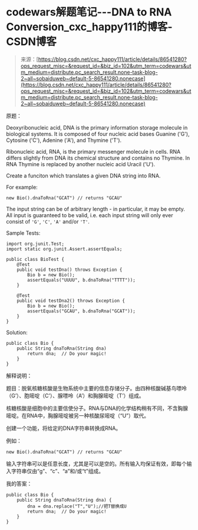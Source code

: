 <!--yml
category: codewars
date: 2022-08-13 11:46:21
-->

# codewars解题笔记---DNA to RNA Conversion_cxc_happy111的博客-CSDN博客

> 来源：[https://blog.csdn.net/cxc_happy111/article/details/86541280?ops_request_misc=&request_id=&biz_id=102&utm_term=codewars&utm_medium=distribute.pc_search_result.none-task-blog-2~all~sobaiduweb~default-5-86541280.nonecase](https://blog.csdn.net/cxc_happy111/article/details/86541280?ops_request_misc=&request_id=&biz_id=102&utm_term=codewars&utm_medium=distribute.pc_search_result.none-task-blog-2~all~sobaiduweb~default-5-86541280.nonecase)

原题：

Deoxyribonucleic acid, DNA is the primary information storage molecule in biological systems. It is composed of four nucleic acid bases Guanine ('G'), Cytosine ('C'), Adenine ('A'), and Thymine ('T').

Ribonucleic acid, RNA, is the primary messenger molecule in cells. RNA differs slightly from DNA its chemical structure and contains no Thymine. In RNA Thymine is replaced by another nucleic acid Uracil ('U').

Create a funciton which translates a given DNA string into RNA.

For example:

```
new Bio().dnaToRna("GCAT") // returns "GCAU" 
```

The input string can be of arbitrary length - in particular, it may be empty. All input is guaranteed to be valid, i.e. each input string will only ever consist of `'G'`, `'C'`, `'A'` and/or `'T'`.

Sample Tests:

```
import org.junit.Test;
import static org.junit.Assert.assertEquals;

public class BioTest {
    @Test
    public void testDna() throws Exception {
        Bio b = new Bio();
        assertEquals("UUUU", b.dnaToRna("TTTT"));
    }

    @Test
    public void testDna2() throws Exception {
        Bio b = new Bio();
        assertEquals("GCAU", b.dnaToRna("GCAT"));
    }
}
```

Solution: 

```
public class Bio {
    public String dnaToRna(String dna) 
        return dna;  // Do your magic!
    } 
}
```

解释说明：

题目：脱氧核糖核酸是生物系统中主要的信息存储分子。由四种核酸碱基鸟嘌呤（G’）、胞嘧啶（C’）、腺嘌呤（A’）和胸腺嘧啶（T’）组成。

核糖核酸是细胞中的主要信使分子。RNA与DNA的化学结构稍有不同，不含胸腺嘧啶。在RNA中，胸腺嘧啶被另一种核酸尿嘧啶（“U”）取代。

创建一个功能，将给定的DNA字符串转换成RNA。

例如：

```
new Bio().dnaToRna("GCAT") // returns "GCAU"
```

输入字符串可以是任意长度，尤其是可以是空的。所有输入均保证有效，即每个输入字符串仅由“g”、“c”、“a”和/或“t”组成。

我的答案：

```
public class Bio {
    public String dnaToRna(String dna) {
        dna = dna.replace("T","U");//把T替换成U
        return dna;  // Do your magic!
    } 
}
```
